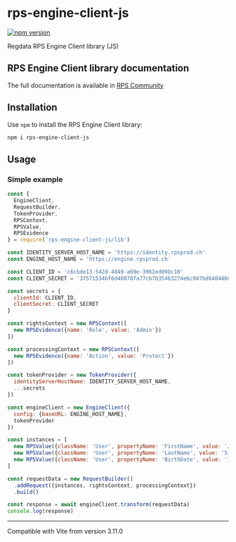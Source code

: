 # rps-engine-client-js
[![npm version](https://badge.fury.io/js/rps-engine-client-js.svg)](https://badge.fury.io/js/rps-engine-client-js)

Regdata RPS Engine Client library (JS)

## RPS Engine Client library documentation

The full documentation is available in [RPS Community](https://community.rpsprod.ch/library)

## Installation

Use `npm` to install the RPS Engine Client library:

```sh
npm i rps-engine-client-js
```

## Usage

### Simple example

```js
const {
  EngineClient,
  RequestBuilder,
  TokenProvider,
  RPSContext,
  RPSValue,
  RPSEvidence
} = require('rps-engine-client-js/lib')

const IDENTITY_SERVER_HOST_NAME = 'https://identity.rpsprod.ch'
const ENGINE_HOST_NAME = 'https://engine.rpsprod.ch'

const CLIENT_ID = 'c6cbde13-542d-4849-a69e-3962ed09bc10'
const CLIENT_SECRET = '37571534bf6d40878fa77cb7b354b3274e6c047bd6404468b0fa2345cb7ebe61'

const secrets = {
  clientId: CLIENT_ID,
  clientSecret: CLIENT_SECRET
}

const rightsContext = new RPSContext([
  new RPSEvidence({name: 'Role', value: 'Admin'})
])

const processingContext = new RPSContext([
  new RPSEvidence({name: 'Action', value: 'Protect'})
])

const tokenProvider = new TokenProvider({
  identityServerHostName: IDENTITY_SERVER_HOST_NAME,
  ...secrets
})

const engineClient = new EngineClient({
  config: {baseURL: ENGINE_HOST_NAME},
  tokenProvider
})

const instances = [
  new RPSValue({className: 'User', propertyName: 'FirstName', value: 'Jonny'}),
  new RPSValue({className: 'User', propertyName: 'LastName', value: 'Silverhand'}),
  new RPSValue({className: 'User', propertyName: 'BirthDate', value: '16.11.1988'})
]

const requestData = new RequestBuilder()
  .addRequest({instances, rightsContext, processingContext})
  .build()

const response = await engineClient.transform(requestData)
console.log(response)
```

---

Compatible with Vite from version 3.11.0